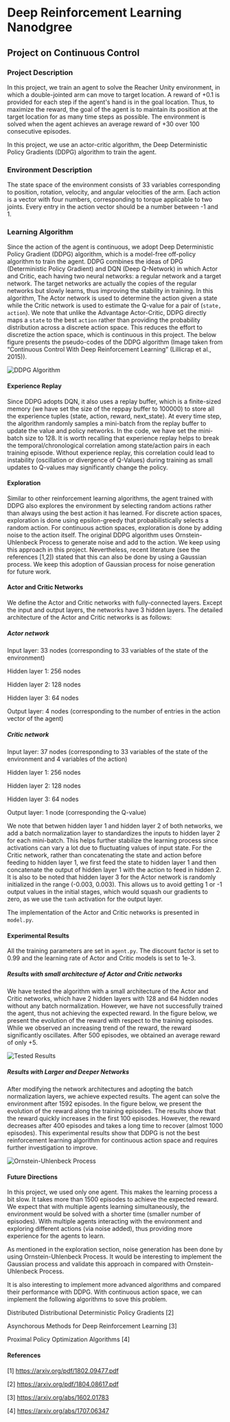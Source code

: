 # Deep Reinforcement Learning Nanodgree 
## Project on Continuous Control

### Project Description

In this project, we train an agent to solve the Reacher Unity environment, in which a double-jointed arm can move to target location. A reward of +0.1 is provided for each step if the agent's hand is in the goal location. Thus, to maximize the reward, the goal of the agent is to maintain its position at the target location for as many time steps as possible. The environment is solved when the agent achieves an average reward of +30 over 100 consecutive episodes. 

In this project, we use an actor-critic algorithm, the Deep Deterministic Policy Gradients (DDPG) algorithm to train the agent.

### Environment Description

The state space of the environment consists of 33 variables corresponding to position, rotation, velocity, and angular velocities of the arm. Each action is a vector with four numbers, corresponding to torque applicable to two joints. Every entry in the action vector should be a number between -1 and 1.

### Learning Algorithm

Since the action of the agent is continuous, we adopt Deep Deterministic Policy Gradient (DDPG) algorithm, which is a model-free off-policy algorithm to train the agent. DDPG combines the ideas of DPG (Deterministic Policy Gradient) and DQN (Deep Q-Network) in which Actor and Critic, each having two neural networks: a regular network and a target network. The target networks are actually the copies of the regular networks but slowly learns, thus improving the stability in training. In this algorithm, The Actor network is used to determine the action given a state while the Critic network is used to estimate the Q-value for a pair of (`state, action`). We note that unlike the Advantage Actor-Critic, DDPG directly maps a `state` to the best `action` rather than providing the probability distribution across a discrete action space. This reduces the effort to discretize the action space, which is continuous in this project. The below figure presents the pseudo-codes of the DDPG algorithm (Image taken from “Continuous Control With Deep Reinforcement Learning” (Lillicrap et al., 2015)).

![DDPG Algorithm](figures/1*BVST6rlxL2csw3vxpeBS8Q.png)

#### Experience Replay

Since DDPG adopts DQN, it also uses a replay buffer, which is a finite-sized memory (we have set the size of the reppay buffer to 100000) to store all the experience tuples (state, action, reward, next_state). At every time step, the algorithm randomly samples a mini-batch from the replay buffer to update the value and policy networks. In the code, we have set the mini-batch size to 128. It is worth recalling that experience replay helps to break the temporal/chronological correlation among state/action pairs in each training episode. Without experience replay, this correlation could lead to instability (oscillation or divergence of Q-Values) during training as small updates to Q-values may significantly change the policy.

#### Exploration 

Similar to other reinforcement learning algorithms, the agent trained with DDPG also explores the environment by selecting random actions rather than always using the best action it has learned. For discrete action spaces, exploration is done using epsilon-greedy that probabilistically selects a random action. For continuous action spaces, exploration is done by adding noise to the action itself. The original DDPG algorithm uses Ornstein-Uhlenbeck Process to generate noise and add to the action. We keep using this approach in this project. Nevertheless, recent literature (see the references [1,2]) stated that this can also be done by using a Gaussian process. We keep this adoption of Gaussian process for noise generation for future work.  

#### Actor and Critic Networks

We define the Actor and Critic networks with fully-connected layers. Except the input and output layers, the networks have 3 hidden layers. The detailed architecture of the Actor and Critic networks is as follows:

##### Actor network

Input layer: 33 nodes (corresponding to 33 variables of the state of the environment)

Hidden layer 1: 256 nodes

Hidden layer 2: 128 nodes

Hidden layer 3: 64 nodes

Output layer: 4 nodes (corresponding to the number of entries in the action vector of the agent)

##### Critic network

Input layer: 37 nodes (corresponding to 33 variables of the state of the environment and 4 variables of the action)

Hidden layer 1: 256 nodes

Hidden layer 2: 128 nodes

Hidden layer 3: 64 nodes

Output layer: 1 node (corresponding the Q-value)

We note that betwen hidden layer 1 and hidden layer 2 of both networks, we add a batch normalization layer to standardizes the inputs to hidden layer 2 for each mini-batch. This helps further stabilize the learning process since activations can vary a lot due to fluctuating values of input state. For the Critic network, rather than concatenating the state and action before feeding to hidden layer 1, we first feed the state to hidden layer 1 and then concatenate the output of hidden layer 1 with the action to feed in hidden 2. It is also to be noted that hidden layer 3 for the Actor network is randomly initialized in the range (-0.003, 0.003). This allows us to avoid getting 1 or -1 output values in the initial stages, which would squash our gradients to zero, as we use the `tanh` activation for the output layer.

The implementation of the Actor and Critic networks is presented in `model.py`.

#### Experimental Results

All the training parameters are set in `agent.py`. The discount factor is set to 0.99 and the learning rate of Actor and Critic models is set to 1e-3. 

##### Results with small architecture of Actor and Critic networks

We have tested the algorithm with a small architecture of the Actor and Critic networks, which have 2 hidden layers with 128 and 64 hidden nodes without any batch normalization. However, we have not successfully trained the agent, thus not achieving the expected reward. In the figure below, we present the evolution of the reward with respect to the training episodes. While we observed an increasing trend of the reward, the reward significantly oscillates. After 500 episodes, we obtained an average reward of only +5.   

![Tested Results](figures/tested_result.png)

##### Results with Larger and Deeper Networks

After modifying the network architectures and adopting the batch normalization layers, we achieve expected results. The agent can solve the environment after 1592 episodes. In the figure below, we present the evolution of the reward along the training episodes. The results show that the reward quickly increases in the first 100 episodes. However, the reward decreases after 400 episodes and takes a long time to recover (almost 1000 episodes). This experimental results show that DDPG is  not the best reinforcement learning algorithm for continuous action space and requires further investigation to improve.  

![Ornstein-Uhlenbeck Process](figures/final_results.png)

#### Future Directions

In this project, we used only one agent. This makes the learning process a bit slow. It takes more than 1500 episodes to achieve the expected reward. We expect that with multiple agents learning simultaneously, the environment would be solved with a shorter time (smaller number of episodes). With multiple agents interacting with the environment and exploring different actions (via noise added), thus providing more experience for the agents to learn.

As mentioned in the exploration section, noise generation has been done by using Ornstein-Uhlenbeck Process. It would be interesting to implement the Gaussian process and validate this approach in compared with Ornstein-Uhlenbeck Process. 

It is also interesting to implement more advanced algorithms and compared their performance with DDPG. With continuous action space, we can implement the following algorithms to sove this problem.

Distributed Distributional Deterministic Policy Gradients [2]

Asynchorous Methods for Deep Reinforcement Learning [3]

Proximal Policy Optimization Algorithms [4]

#### References

[1] https://arxiv.org/pdf/1802.09477.pdf

[2] https://arxiv.org/pdf/1804.08617.pdf

[3] https://arxiv.org/abs/1602.01783

[4] https://arxiv.org/abs/1707.06347
